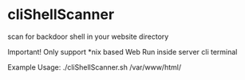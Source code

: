 # cliShellScanner
scan for backdoor shell in your website directory

Important!
Only support *nix based Web
Run inside server cli terminal

Example Usage: ./cliShellScanner.sh /var/www/html/
